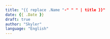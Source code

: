 ```yaml
---
title: "{{ replace .Name "-" " " | title }}"
date: {{ .Date }}
draft: true
author: "Skyler"
language: "English"
---
```


